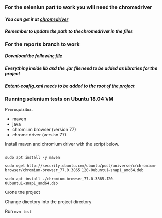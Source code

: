 ### For the seleniun part to work you will need the chromedriver

##### You can get it at [chromedriver](https://sites.google.com/a/chromium.org/chromedriver/downloads)
##### Remember to update the path to the chromedriver in the files

### For the reports branch to work

##### Download the following [file](https://drive.google.com/file/d/0ByJmgAhaLx0GVzktVFNNUEZPeWc/view)

##### Everything inside lib and the .jar file need to be added as libraries for the project

##### Extent-config.xml needs to be added to the root of the project

### Running selenium tests on Ubuntu 18.04 VM

Prerequisites:
* maven
* java
* chromium browser (version 77)
* chrome driver (version 77)


Install maven and chromium driver with the script below.

```sudo apt update

sudo apt install -y maven

sudo wget http://security.ubuntu.com/ubuntu/pool/universe/c/chromium-browser/chromium-browser_77.0.3865.120-0ubuntu1~snap1_amd64.deb

sudo apt install ./chromium-browser_77.0.3865.120-0ubuntu1~snap1_amd64.deb
```

Clone the project

Change directory into the project directory

Run ```mvn test```